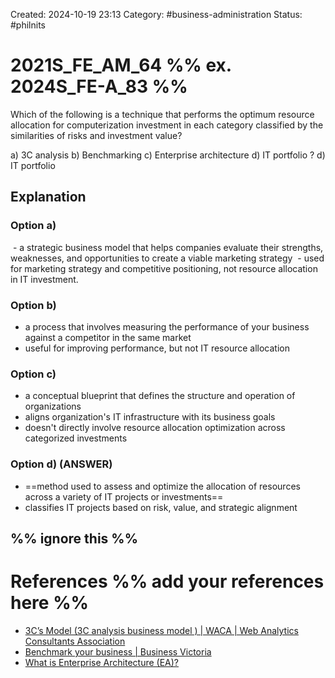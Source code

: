 Created: 2024-10-19 23:13
Category: #business-administration 
Status: #philnits



# 2021S_FE_AM_64 %% ex. 2024S_FE-A_83 %%

Which of the following is a technique that performs the optimum resource allocation for computerization investment in each category classified by the similarities of risks and investment value?

a) 3C analysis 
b) Benchmarking
c) Enterprise architecture 
d) IT portfolio
? 
d) IT portfolio
## Explanation

### Option a)
 - a strategic business model that helps companies evaluate their strengths, weaknesses, and opportunities to create a viable marketing strategy
 - used for marketing strategy and competitive positioning, not resource allocation in IT investment.

### Option b)
- a process that involves measuring the performance of your business against a competitor in the same market
- useful for improving performance, but not IT resource allocation

### Option c)
- a conceptual blueprint that defines the structure and operation of organizations
- aligns organization's IT infrastructure with its business goals
- doesn't directly involve resource allocation optimization across categorized investments

### Option d) (ANSWER)
- ==method used to assess and optimize the allocation of resources across a variety of IT projects or investments==
- classifies IT projects based on risk, value, and strategic alignment

%% ignore this %%
---









# References %% add your references here %%
- [3C’s Model (3C analysis business model ) | WACA | Web Analytics Consultants Association](https://www.waca.or.jp/en/web-analytics-dictionary/3cs-model/#:~:text=The%203C%20analysis%20business%20model,be%20your%20bread%20and%20butter.)
- [Benchmark your business | Business Victoria](https://business.vic.gov.au/business-information/marketing-and-sales/increasing-sales-through-marketing/benchmark-your-business#:~:text=your%20business%20performance-,What%20is%20benchmarking%3F,your%20business%20performance%20and%20potential.)
- [What is Enterprise Architecture (EA)?](https://www.techtarget.com/searchcio/definition/enterprise-architecture#:~:text=An%20enterprise%20architecture%20(EA)%20is,its%20current%20and%20future%20objectives.)